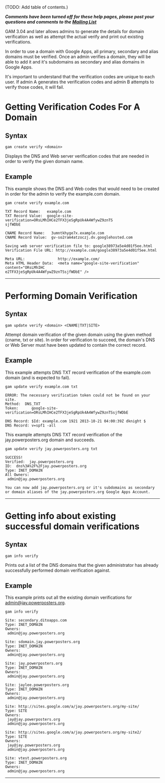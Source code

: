 (TODO: Add table of contents.)

_**Comments have been turned off for these help pages, please post your questions and comments to the [Mailing List](http://groups.google.com/group/google-apps-manager)**_

GAM 3.04 and later allows admins to generate the details for domain verification as well as attempt the actual verify and print out existing verifications.

In order to use a domain with Google Apps, all primary, secondary and alias domains must be verified. Once an admin verifies a domain, they will be able to add it and it's subdomains as secondary and alias domains in Google Apps.

It's important to understand that the verification codes are unique to each user. If admin A generates the verification codes and admin B attempts to verify those codes, it will fail.

# Getting Verification Codes For A Domain
## Syntax
```
gam create verify <domain>
```
Displays the DNS and Web server verification codes that are needed in order to verify the given domain name.

## Example
This example shows the DNS and Web codes that would need to be created in order for the admin to verify the example.com domain.
```
gam create verify example.com

TXT Record Name:   example.com
TXT Record Value:  google-site-verification=ORsLMhIHCe2TFX3jeSgRpUk4A4WfywZ9znTS
sjfWDbE

CNAME Record Name:   3umntkhyge7x.example.com
CNAME Record Value:  gv-so2ram4atzoczj.dv.googlehosted.com

Saving web server verification file to: google38973a5e4d01f5ee.html
Verification File URL: http://example.com/google38973a5e4d01f5ee.html

Meta URL:               http://example.com/
Meta HTML Header Data:  <meta name="google-site-verification" content="ORsLMhIHC
e2TFX3jeSgRpUk4A4WfywZ9znTSsjfWDbE" />
```

---


# Performing Domain Verification
## Syntax
```
gam update verify <domain> <CNAME|TXT|SITE>
```
Attempt domain verification of the given domain using the given method (cname, txt or site). In order for verification to succeed, the domain's DNS or Web Server must have been updated to contain the correct record.

## Example
This example attempts DNS TXT record verification of the example.com domain (and is expected to fail).
```
gam update verify example.com txt

ERROR: The necessary verification token could not be found on your site.
Method:  DNS_TXT
Token:      google-site-verification=ORsLMhIHCe2TFX3jeSgRpUk4A4WfywZ9znTSsjfWDbE

DNS Record: $Id: example.com 1921 2013-10-21 04:00:39Z dknight $
DNS Record: v=spf1 -all
```

This example attempts DNS TXT record verification of the jay.powerposters.org domain and succeeds.
```
gam update verify jay.powerposters.org txt

SUCCESS!
Verified:  jay.powerposters.org
ID:  dns%3A%2F%2Fjay.powerposters.org
Type: INET_DOMAIN
All Owners:
 admin@jay.powerposters.org

You can now add jay.powerposters.org or it's subdomains as secondary or domain aliases of the jay.powerposters.org Google Apps Account.
```

---


# Getting info about existing successful domain verifications
## Syntax
```
gam info verify
```
Prints out a list of the DNS domains that the given administrator has already successfully performed domain verification against.

## Example
This example prints out all the existing domain verifications for admin@jay.powerposters.org.
```
gam info verify

Site: secondary.ditoapps.com
Type: INET_DOMAIN
Owners:
 admin@jay.powerposters.org

Site: sdomain.jay.powerposters.org
Type: INET_DOMAIN
Owners:
 admin@jay.powerposters.org

Site: jay.powerposters.org
Type: INET_DOMAIN
Owners:
 admin@jay.powerposters.org

Site: jaylee.powerposters.org
Type: INET_DOMAIN
Owners:
 admin@jay.powerposters.org

Site: http://sites.google.com/a/jay.powerposters.org/my-site/
Type: SITE
Owners:
 jay@jay.powerposters.org
 admin@jay.powerposters.org

Site: http://sites.google.com/a/jay.powerposters.org/my-site2/
Type: SITE
Owners:
 jay@jay.powerposters.org
 admin@jay.powerposters.org

Site: vtest.powerposters.org
Type: INET_DOMAIN
Owners:
 admin@jay.powerposters.org
```

---

